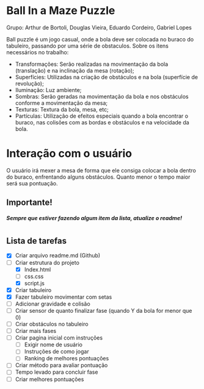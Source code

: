 # Ball In a Maze Puzzle

Grupo: Arthur de Bortoli, Douglas Vieira, Eduardo Cordeiro, Gabriel Lopes

Ball puzzle é um jogo casual, onde a bola deve ser colocada no buraco do tabuleiro, passando por uma série de obstaculos.
Sobre os itens necessários no trabalho: 

* Transformações: Serão realizadas na movimentação da bola (translação) e na inclinação da mesa (rotação);
* Superfícies: Utilizadas na criação de obstáculos e na bola (superfície de revolução);
* Iluminação: Luz ambiente;
* Sombras: Serão geradas na movimentação da bola e nos obstáculos conforme a movimentação da mesa;
* Texturas: Textura da bola, mesa, etc;
* Partículas: Utilização de efeitos especiais quando a bola encontrar o buraco, nas colisões com as bordas e obstáculos e na velocidade da bola.

# Interação com o usuário

O usuário irá mexer a mesa de forma que ele consiga colocar a bola dentro do buraco, enfrentando alguns obstáculos. Quanto menor o tempo maior será sua pontuação.

## Importante!
#####  Sempre que estiver fazendo algum item da lista, atualize o *readme*!

#
#
## Lista de tarefas

 * [x] Criar arquivo readme.md (Github)
 * [ ] Criar estrutura do projeto
    * [x] Index.html
    * [ ] css.css
    * [x] script.js
* [x] Criar tabuleiro
* [x] Fazer tabuleiro movimentar com setas 
* [ ] Adicionar gravidade e colisão
* [ ] Criar sensor de quanto finalizar fase (quando Y da bola for menor que 0)
* [ ] Criar obstáculos no tabuleiro
* [ ] Criar mais fases
* [ ] Criar pagina inicial com instruções
    * [ ] Exigir nome de usuário
    * [ ] Instruções de como jogar
    * [ ] Ranking de melhores pontuações
* [ ] Criar método para avaliar pontuação
* [ ] Tempo levado para concluir fase
* [ ] Criar melhores pontuações
